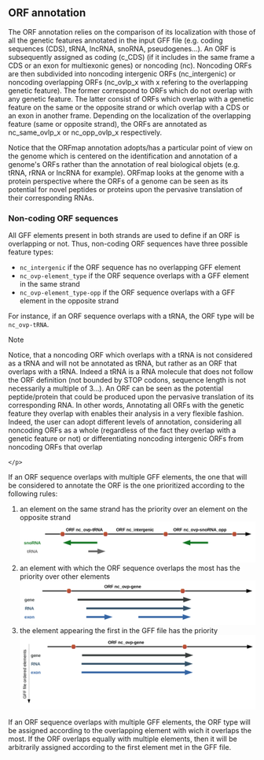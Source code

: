 ## ORF annotation

The ORF annotation relies on the comparison of its localization
with those of all the genetic features annotated in the input GFF 
file (e.g. coding sequences (CDS), tRNA, lncRNA, snoRNA, 
pseudogenes...). An ORF is subsequently assigned as coding (c_CDS)
(if it includes in the same frame a CDS or an exon for multiexonic 
genes) or noncoding (nc). Noncoding ORFs are then subdivided into 
noncoding intergenic ORFs (nc_intergenic) or noncoding overlapping 
ORFs (nc_ovlp_x with x refering to the overlapping genetic feature).
The former correspond to ORFs which do not overlap with any 
genetic feature. The latter consist of ORFs
which overlap with a genetic feature on the same or the opposite
strand or which overlap with a CDS or an exon in another frame. 
Depending on the localization of the overlapping feature (same or
opposite strand), the ORFs are annotated as nc_same_ovlp_x or 
nc_opp_ovlp_x respectively.

Notice that the ORFmap annotation adopts/has a particular point of
view on the genome which is centered on the identification and
annotation of a genome's ORFs rather than the annotation of 
real biological objets (e.g. tRNA, rRNA or lncRNA for example). 
ORFmap looks at the genome with a protein perspective where
the ORFs of a genome can be seen as its potential for novel peptides or 
proteins upon the pervasive translation of their corresponding RNAs.




### Non-coding ORF sequences

All GFF elements present in both strands are used to define if an ORF is overlapping or not. Thus, 
non-coding ORF sequences have three possible feature types:

* `nc_intergenic` if the ORF sequence has no overlapping GFF element
* `nc_ovp-element_type` if the ORF sequence overlaps with a GFF element in the same strand
* `nc_ovp-element_type-opp` if the ORF sequence overlaps with a GFF element in the opposite strand

For instance, if an ORF sequence overlaps with a tRNA, the ORF type will be `nc_ovp-tRNA`.

<div class="admonition note">
    <p class="first admonition-title">
        Note
    </p>
    <p class="last">
       Notice, that a noncoding ORF which overlaps with a tRNA is not 
considered as a tRNA and will not be annotated as tRNA, but rather
as an ORF that overlaps with a tRNA. Indeed a tRNA is a RNA 
molecule that does not follow the ORF definition (not bounded by STOP 
codons, sequence length is not necessarily a multiple of 3...).
An ORF can be seen as the potential peptide/protein that could be 
produced upon the pervasive translation of its corresponding RNA.
In other words, 
Annotating all ORFs with the genetic feature they overlap with 
enables their analysis in a very flexible fashion.
Indeed, the user can adopt different levels of annotation, 
considering all noncoding ORFs as a whole (regardless of the fact they
overlap with a genetic feature or not) or differentiating noncoding
intergenic ORFs from noncoding ORFs that overlap 




    </p>
</div>




If an ORF sequence overlaps with multiple GFF elements, the one that will be considered to annotate 
the ORF is the one prioritized according to the following rules:

 1. an element on the same strand has the priority over an element on the opposite strand
  ![Overlap same strand priority](./img/mapping/annotation_ovp_strand_priority.png)<br>
 2. an element with which the ORF sequence overlaps the most has the priority over other elements
  ![Most Overlapping element priority](./img/mapping/annotation_ovp_multiple_elements.png)<br>
 3. the element appearing the first in the GFF file has the priority 
  ![GFF element ordered priority](./img/mapping/annotation_ovp_gffFileOrdered_priority.png)<br>


If an ORF sequence overlaps with multiple GFF elements, the ORF type will be assigned according to
the overlapping element with wich it overlaps the most. If the ORF overlaps equally with multiple 
elements, then it will be arbitrarily assigned according to the first element met in the GFF file.


 